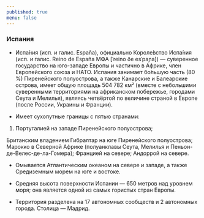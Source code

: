 ```yaml
---
published: true
menu: false
---
```

### Испания

- Испа́ния (исп. и галис. España), официально Короле́вство Испа́ния (исп. и галис. Reino de España МФА [ˈreino ðe esˈpaɲa]) — суверенное государство на юго-западе Европы и частично в Африке, член Европейского союза и НАТО. Испания занимает бо́льшую часть (80 %) Пиренейского полуострова, а также Канарские и Балеарские острова, имеет общую площадь 504 782 км² (вместе с небольшими суверенными территориями на африканском побережье, городами Сеута и Мелилья), являясь четвёртой по величине страной в Европе (после России, Украины и Франции).

- Имеет сухопутные границы с пятью странами:

 1. Португалией на западе Пиренейского полуострова;

  Британским владением Гибралтар на юге Пиренейского полуострова;
  Марокко в Северной Африке (полуанклавы Сеута, Мелилья и Пеньон-де-Велес-де-ла-Гомера);
  Францией на севере;
  Андоррой на севере.

- Омывается Атлантическим океаном на севере и западе, а также Средиземным морем на юге и востоке.

- Средняя высота поверхности Испании — 650 метров над уровнем моря; она является одной из самых гористых стран Европы.

- Территория разделена на 17 автономных сообществ и 2 автономных города. Столица — Мадрид.
